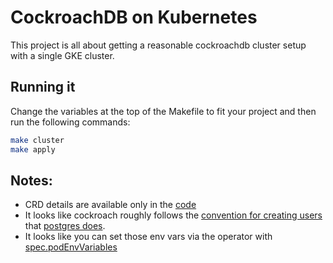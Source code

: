 # CockroachDB on Kubernetes

This project is all about getting a reasonable cockroachdb cluster setup with a single GKE cluster.

## Running it
Change the variables at the top of the Makefile to fit your project and then run the following commands:

```sh
make cluster 
make apply
```

## Notes:
* CRD details are available only in the [code](https://github.com/cockroachdb/cockroach-operator/blob/f476ff308a53205512cf64ab70b8fb22748b0aae/config/crd/bases/crdb.cockroachlabs.com_crdbclusters.yaml)
* It looks like cockroach roughly follows the [convention for creating users](https://github.com/cockroachdb/cockroach/blob/af18b5d2f8ec09d6f3c3092be9ef5fe3f460724d/build/deploy/cockroach.sh#L155-L169) that [postgres does](https://hub.docker.com/_/postgres#:~:text=separate%20environment%20variable.-,POSTGRES_USER,-This%20optional%20environment).
* It looks like you can set those env vars via the operator with [spec.podEnvVariables](https://github.com/cockroachdb/cockroach-operator/blob/f476ff308a53205512cf64ab70b8fb22748b0aae/config/crd/bases/crdb.cockroachlabs.com_crdbclusters.yaml#L1027-L1125)
